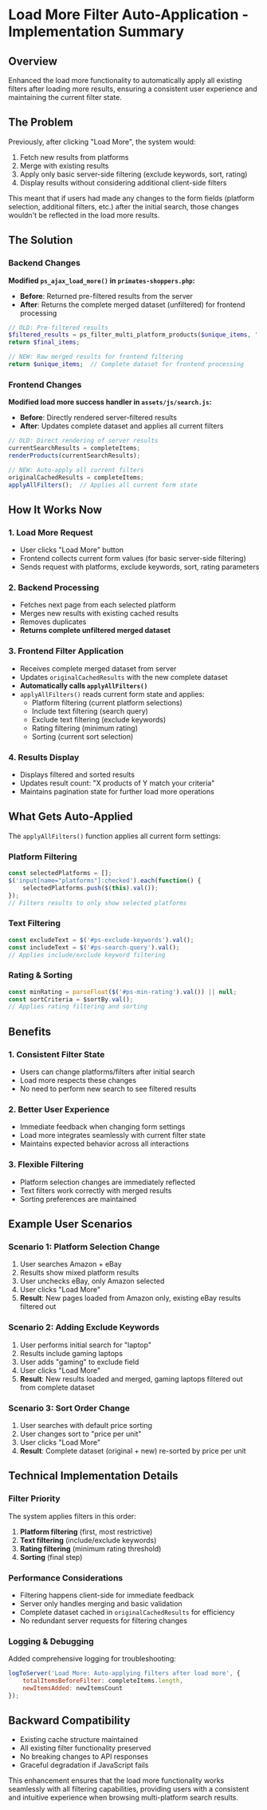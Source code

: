 # Load More Filter Auto-Application - Implementation Summary

## Overview
Enhanced the load more functionality to automatically apply all existing filters after loading more results, ensuring a consistent user experience and maintaining the current filter state.

## The Problem
Previously, after clicking "Load More", the system would:
1. Fetch new results from platforms
2. Merge with existing results 
3. Apply only basic server-side filtering (exclude keywords, sort, rating)
4. Display results without considering additional client-side filters

This meant that if users had made any changes to the form fields (platform selection, additional filters, etc.) after the initial search, those changes wouldn't be reflected in the load more results.

## The Solution

### Backend Changes
**Modified `ps_ajax_load_more()` in `primates-shoppers.php`:**

- **Before**: Returned pre-filtered results from the server
- **After**: Returns the complete merged dataset (unfiltered) for frontend processing

```php
// OLD: Pre-filtered results
$filtered_results = ps_filter_multi_platform_products($unique_items, '', $exclude_keywords, $sort_by, $min_rating);
return $final_items;

// NEW: Raw merged results for frontend filtering
return $unique_items;  // Complete dataset for frontend processing
```

### Frontend Changes
**Modified load more success handler in `assets/js/search.js`:**

- **Before**: Directly rendered server-filtered results
- **After**: Updates complete dataset and applies all current filters

```javascript
// OLD: Direct rendering of server results
currentSearchResults = completeItems;
renderProducts(currentSearchResults);

// NEW: Auto-apply all current filters
originalCachedResults = completeItems;
applyAllFilters();  // Applies all current form state
```

## How It Works Now

### 1. Load More Request
- User clicks "Load More" button
- Frontend collects current form values (for basic server-side filtering)
- Sends request with platforms, exclude keywords, sort, rating parameters

### 2. Backend Processing
- Fetches next page from each selected platform
- Merges new results with existing cached results
- Removes duplicates
- **Returns complete unfiltered merged dataset**

### 3. Frontend Filter Application
- Receives complete merged dataset from server
- Updates `originalCachedResults` with the new complete dataset
- **Automatically calls `applyAllFilters()`**
- `applyAllFilters()` reads current form state and applies:
  - Platform filtering (current platform selections)
  - Include text filtering (search query)
  - Exclude text filtering (exclude keywords)
  - Rating filtering (minimum rating)
  - Sorting (current sort selection)

### 4. Results Display
- Displays filtered and sorted results
- Updates result count: "X products of Y match your criteria"
- Maintains pagination state for further load more operations

## What Gets Auto-Applied

The `applyAllFilters()` function applies all current form settings:

### Platform Filtering
```javascript
const selectedPlatforms = [];
$('input[name="platforms"]:checked').each(function() {
    selectedPlatforms.push($(this).val());
});
// Filters results to only show selected platforms
```

### Text Filtering
```javascript
const excludeText = $('#ps-exclude-keywords').val();
const includeText = $('#ps-search-query').val();
// Applies include/exclude keyword filtering
```

### Rating & Sorting
```javascript
const minRating = parseFloat($('#ps-min-rating').val()) || null;
const sortCriteria = $sortBy.val();
// Applies rating filtering and sorting
```

## Benefits

### 1. Consistent Filter State
- Users can change platforms/filters after initial search
- Load more respects these changes
- No need to perform new search to see filtered results

### 2. Better User Experience
- Immediate feedback when changing form settings
- Load more integrates seamlessly with current filter state
- Maintains expected behavior across all interactions

### 3. Flexible Filtering
- Platform selection changes are immediately reflected
- Text filters work correctly with merged results
- Sorting preferences are maintained

## Example User Scenarios

### Scenario 1: Platform Selection Change
1. User searches Amazon + eBay
2. Results show mixed platform results
3. User unchecks eBay, only Amazon selected
4. User clicks "Load More"
5. **Result**: New pages loaded from Amazon only, existing eBay results filtered out

### Scenario 2: Adding Exclude Keywords
1. User performs initial search for "laptop"
2. Results include gaming laptops
3. User adds "gaming" to exclude field
4. User clicks "Load More" 
5. **Result**: New results loaded and merged, gaming laptops filtered out from complete dataset

### Scenario 3: Sort Order Change
1. User searches with default price sorting
2. User changes sort to "price per unit"
3. User clicks "Load More"
4. **Result**: Complete dataset (original + new) re-sorted by price per unit

## Technical Implementation Details

### Filter Priority
The system applies filters in this order:
1. **Platform filtering** (first, most restrictive)
2. **Text filtering** (include/exclude keywords)
3. **Rating filtering** (minimum rating threshold)
4. **Sorting** (final step)

### Performance Considerations
- Filtering happens client-side for immediate feedback
- Server only handles merging and basic validation
- Complete dataset cached in `originalCachedResults` for efficiency
- No redundant server requests for filtering changes

### Logging & Debugging
Added comprehensive logging for troubleshooting:
```javascript
logToServer('Load More: Auto-applying filters after load more', {
    totalItemsBeforeFilter: completeItems.length,
    newItemsAdded: newItemsCount
});
```

## Backward Compatibility
- Existing cache structure maintained
- All existing filter functionality preserved
- No breaking changes to API responses
- Graceful degradation if JavaScript fails

This enhancement ensures that the load more functionality works seamlessly with all filtering capabilities, providing users with a consistent and intuitive experience when browsing multi-platform search results. 